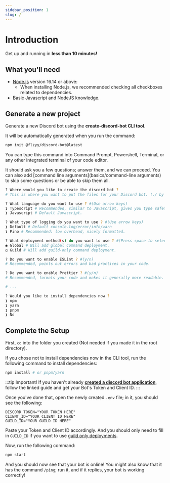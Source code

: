 ```yaml
---
sidebar_position: 1
slug: /
---
```


# Introduction

Get up and running in **less than 10 minutes!**

## What you'll need

- [Node.js](https://nodejs.org/en/download/) version 16.14 or above:
  - When installing Node.js, we recommended checking all checkboxes related to dependencies.
- Basic Javascript and NodeJS knowledge.

## Generate a new project

Generate a new Discord bot using the **create-discord-bot CLI tool**.

It will be automatically generated when you run the command:

```bash
npm init @flzyy/discord-bot@latest
```

You can type this command into Command Prompt, Powershell, Terminal, or any other integrated terminal of your code editor.

It should ask you a few questions; answer them, and we can proceed. You can also add [command line arguments](basics/command-line arguments) to skip some questions or be able to skip them all.

```bash
? Where would you like to create the discord bot ?
# This is where you want to put the files for your Discord bot. (./ by default)

? What language do you want to use ? #(Use arrow keys)
❯ Typescript # Recommended, similar to Javascript, gives you type safety and intellisense.
❯ Javascript # Default Javascript.

? What type of logging do you want to use ? #(Use arrow keys)
❯ Default # Default console.log/error/info/warn
❯ Pino # Recommended: low overhead, nicely formatted.

? What deployment method(s) do you want to use ? #(Press space to select, a to toggle, i to invert selection and enter to proceed)
◉ Global # Will add global command deployment.
◯ Guild # Will add guild-only command deployment.

? Do you want to enable ESLint ? #(y/n)
# Recommended, points out errors and bad practices in your code.

? Do you want to enable Prettier ? #(y/n)
# Recommended, formats your code and makes it generally more readable.

# ...

? Would you like to install dependencies now ?
❯ npm
❯ yarn
❯ pnpm
❯ No
```

## Complete the Setup

First, <code>cd</code> into the folder you created (Not needed if you made it in the root directory).

If you chose not to install dependencies now in the CLI tool, run the following command to install dependencies:

```bash
npm install # or pnpm/yarn
```

:::tip Important!
If you haven't already **[created a discord bot application](https://discordjs.guide/preparations/setting-up-a-bot-application.html)**, follow the linked guide and get your Bot's Token and Client ID.
:::

Once you've done that, open the newly created <code>.env</code> file; in it, you should see the following:

```text
DISCORD_TOKEN="YOUR TOKEN HERE"
CLIENT_ID="YOUR CLIENT ID HERE"
GUILD_ID="YOUR GUILD ID HERE"
```

Paste your Token and Client ID accordingly. And you should only need to fill in <code>GUILD_ID</code> if you
want to use [guild only deployments](options/deployment.md).

Now, run the following command:

```bash
npm start
```

And you should now see that your bot is online! You might also know that it has the command <code>/ping</code>; run it, and if it replies, your bot is working correctly!
